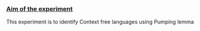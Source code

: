 <u><h3>Aim of the experiment</h3></u>
This experiment is to  identify Context free languages using Pumping lemma 

